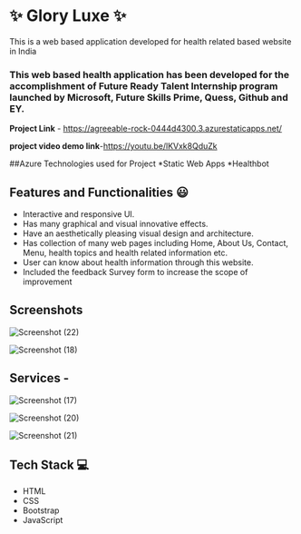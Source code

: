 # ✨ Glory Luxe ✨

This is a web based application developed for health related based website in India

### This web based health application has been developed for the accomplishment of Future Ready Talent Internship program launched by Microsoft, Future Skills Prime, Quess, Github and EY.


**Project Link** - https://agreeable-rock-0444d4300.3.azurestaticapps.net/

**project video demo link**-https://youtu.be/lKVxk8QduZk

##Azure Technologies used for Project
*Static Web Apps
*Healthbot

## Features and Functionalities 😃

- Interactive and responsive UI.
- Has many graphical and visual innovative effects.
- Have an aesthetically pleasing visual design and architecture.
- Has collection of many web pages including Home, About Us, Contact, Menu, health topics and health related information etc.
- User can know about health information through this website.
- Included the feedback Survey form to increase the scope of improvement 

## Screenshots

![Screenshot (22)](https://github.com/Sreeja12122002/project18/assets/124040855/318e3417-652f-436c-b532-8c8dd5ffc138)

![Screenshot (18)](https://github.com/Sreeja12122002/project18/assets/124040855/528bc058-6d32-42cf-9424-eb7cb4a37590)


## Services -

![Screenshot (17)](https://github.com/Sreeja12122002/project18/assets/124040855/0e4b99e6-1010-49e4-b9e2-45a12e3f8851)

![Screenshot (20)](https://github.com/Sreeja12122002/project18/assets/124040855/35d765da-3a1a-4690-92a2-ec193a1f7ff1)

![Screenshot (21)](https://github.com/Sreeja12122002/project18/assets/124040855/f3a52480-7b28-4f18-b4eb-41fab090e4d5)


## Tech Stack 💻

- HTML
- CSS
- Bootstrap
- JavaScript
